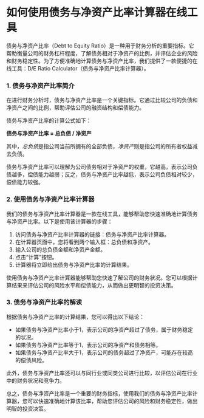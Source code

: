 如何使用债务与净资产比率计算器在线工具
===================

债务与净资产比率（Debt to Equity Ratio）是一种用于财务分析的重要指标。它帮助衡量公司的财务杠杆程度，了解债务相对于净资产的比例，并评估企业的风险和财务稳定性。为了方便准确地计算债务与净资产比率，我们提供了一款便捷的在线工具：D/E Ratio Calculator（债务与净资产比率计算器）。

### 1. 债务与净资产比率简介

在进行财务分析时，债务与净资产比率是一个关键指标。它通过比较公司的负债和净资产之间的比例，帮助评估公司的融资结构和偿债能力。

债务与净资产比率的计算公式如下：

**债务与净资产比率 = 总负债 / 净资产**

其中，*总负债*是指公司当前所拥有的全部负债，*净资产*则是指公司的所有者权益减去负债。

债务与净资产比率可以理解为公司债务相对于净资产的权重，它越高，表示公司负债越多，偿债能力越弱；反之，债务与净资产比率越低，表示公司负债相对较少，偿债能力较强。

### 2. 使用债务与净资产比率计算器

我们的债务与净资产比率计算器是一款在线工具，能够帮助您快速准确地计算债务与净资产比率。以下是使用该计算器的步骤：

1. 访问债务与净资产比率计算器的链接：债务与净资产比率计算器。
2. 在计算器页面中，您将看到两个输入框：总负债和净资产。
3. 输入公司的总负债金额和净资产金额。
4. 点击“计算”按钮。
5. 计算器将立即给出债务与净资产比率的计算结果。

使用债务与净资产比率计算器能够帮助您快速了解公司的财务状况。您可以根据计算结果来评估公司的风险水平和偿债能力，从而做出更明智的投资决策。

### 3. 债务与净资产比率的解读

根据债务与净资产比率的计算结果，您可以得出以下结论：

- 如果债务与净资产比率小于1，表示公司的净资产超过了债务，属于财务稳定的状况。
- 如果债务与净资产比率等于1，表示公司的净资产和债务相等。
- 如果债务与净资产比率大于1，表示公司的债务超过了净资产，可能存在较高的偿债风险。

此外，债务与净资产比率还可以与同行业或同类公司进行比较，以评估公司在行业中的财务状况和竞争力。

总之，债务与净资产比率是一个重要的财务指标，使用我们的债务与净资产比率计算器，您可以快速准确地计算该比率，帮助您评估公司的风险和财务稳定性，做出明智的投资决策。